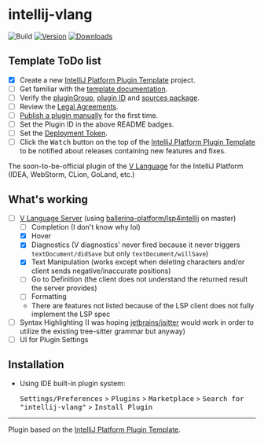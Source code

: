 # intellij-vlang
![Build](https://github.com/nedpals/intellij-vlang/workflows/Build/badge.svg)
[![Version](https://img.shields.io/jetbrains/plugin/v/PLUGIN_ID.svg)](https://plugins.jetbrains.com/plugin/PLUGIN_ID)
[![Downloads](https://img.shields.io/jetbrains/plugin/d/PLUGIN_ID.svg)](https://plugins.jetbrains.com/plugin/PLUGIN_ID)

## Template ToDo list
- [x] Create a new [IntelliJ Platform Plugin Template][template] project.
- [ ] Get familiar with the [template documentation][template].
- [ ] Verify the [pluginGroup](/gradle.properties), [plugin ID](/src/main/resources/META-INF/plugin.xml) and [sources package](/src/main/kotlin).
- [ ] Review the [Legal Agreements](https://plugins.jetbrains.com/docs/marketplace/legal-agreements.html).
- [ ] [Publish a plugin manually](https://plugins.jetbrains.com/docs/intellij/publishing-plugin.html?from=IJPluginTemplate) for the first time.
- [ ] Set the Plugin ID in the above README badges.
- [ ] Set the [Deployment Token](https://plugins.jetbrains.com/docs/marketplace/plugin-upload.html).
- [ ] Click the <kbd>Watch</kbd> button on the top of the [IntelliJ Platform Plugin Template][template] to be notified about releases containing new features and fixes.

<!-- Plugin description -->
The soon-to-be-official plugin of the [V Language](https://github.com/vlang/v) for the IntelliJ Platform (IDEA, WebStorm, CLion, GoLand, etc.)
<!-- Plugin description end -->

## What's working
- [ ] [V Language Server](https://github.com/vlang/vls) (using [ballerina-platform/lsp4intellij](https://github.com/ballerina-platform-lsp4intellij) on master)
  - [ ] Completion (I don't know why lol)
  - [x] Hover
  - [x] Diagnostics (V diagnostics' never fired because it never triggers `textDocument/didSave` but only `textDocument/willSave`)
  - [x] Text Manipulation (works except when deleting characters and/or client sends negative/inaccurate positions)
  - [ ] Go to Definition (the client does not understand the returned result the server provides)
  - [ ] Formatting
  - There are features not listed because of the LSP client does not fully implement the LSP spec
- [ ] Syntax Highlighting (I was hoping [jetbrains/jsitter](https://github.com/jetbrains/jsitter) would work in order to utilize the existing tree-sitter grammar but anyway)
- [ ] UI for Plugin Settings

## Installation

- Using IDE built-in plugin system:
  
  <kbd>Settings/Preferences</kbd> > <kbd>Plugins</kbd> > <kbd>Marketplace</kbd> > <kbd>Search for "intellij-vlang"</kbd> >
  <kbd>Install Plugin</kbd>
  
<!--
- Manually:

  Download the [latest release](https://github.com/nedpals/intellij-vlang/releases/latest) and install it manually using
  <kbd>Settings/Preferences</kbd> > <kbd>Plugins</kbd> > <kbd>⚙️</kbd> > <kbd>Install plugin from disk...</kbd>
-->

---
Plugin based on the [IntelliJ Platform Plugin Template][template].

[template]: https://github.com/JetBrains/intellij-platform-plugin-template
